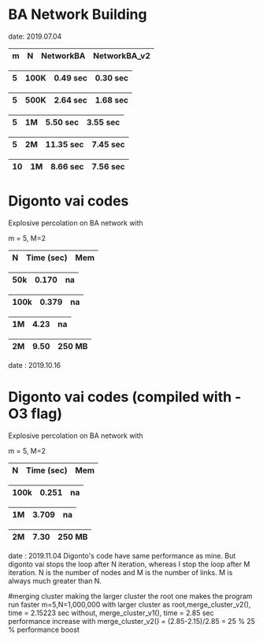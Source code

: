 # BA Network Building 
date: 2019.07.04

m | N | NetworkBA | NetworkBA_v2 |
:---: | :---: | :---: | :---: |

5   |   100K    | 0.49 sec | 0.30 sec
:---: | :---: | :---: | :---: |

5   |   500K    | 2.64 sec | 1.68 sec
:---: | :---: | :---: | :---: |

5   |   1M    | 5.50 sec | 3.55 sec
:---: | :---: | :---: | :---: |

5   |   2M    | 11.35 sec | 7.45 sec
:---: | :---: | :---: | :---: |

10   |   1M    | 8.66 sec | 7.56 sec
:---: | :---: | :---: | :---: |



# Digonto vai codes
Explosive percolation on BA network with

m = 5,
M=2

N     |   Time (sec) |  Mem
:---: | :----: | :---: | 

50k   | 0.170  | na
:---: | :----: | :---: |
 
100k  | 0.379  | na
:---: | :----: | :---: | 

1M    |   4.23  | na
:---: | :----: | :---: | 

2M    |   9.50 |         250 MB
:---: | :----: | :---: |

date : 2019.10.16
# Digonto vai codes (compiled with -O3 flag)
Explosive percolation on BA network with

m = 5,
M=2

N     |   Time (sec) |  Mem
:---: | :----: | :---: |

100k  | 0.251  | na
:---: | :----: | :---: |

1M    |   3.709  | na
:---: | :----: | :---: |

2M    |   7.30 |         250 MB
:---: | :----: | :---: |



date : 2019.11.04
Digonto's code have same performance as mine. 
But digonto vai stops the loop  after N iteration,
whereas I stop the loop after M iteration.
N is the number of nodes and M is the number of links.
M is always much greater than N.



#merging cluster
making the larger cluster the root one makes the program run faster
m=5,N=1,000,000
with larger cluster as root,merge_cluster_v2(), time = 2.15223 sec
without, merge_cluster_v1(), time = 2.85 sec
performance increase with merge_cluster_v2() = (2.85-2.15)/2.85 = 25 %
25 % performance boost